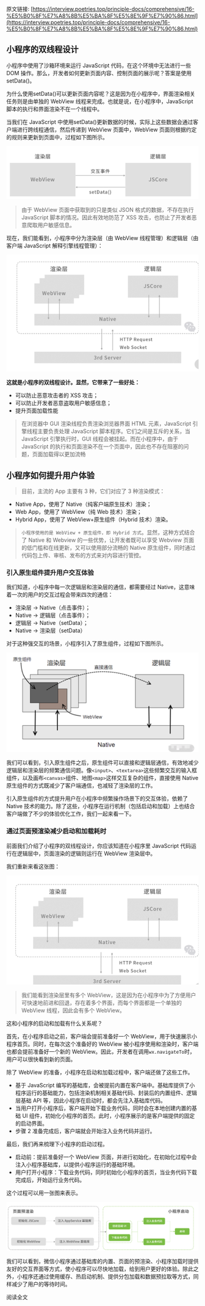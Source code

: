 原文链接: [https://interview.poetries.top/principle-docs/comprehensive/16-%E5%B0%8F%E7%A8%8B%E5%BA%8F%E5%8E%9F%E7%90%86.html](https://interview.poetries.top/principle-docs/comprehensive/16-%E5%B0%8F%E7%A8%8B%E5%BA%8F%E5%8E%9F%E7%90%86.html)

## 小程序的双线程设计

小程序中使用了沙箱环境来运行 JavaScript 代码，在这个环境中无法进行一些 DOM
操作。那么，开发者如何更新页面内容、控制页面的展示呢？答案是使用setData()。

为什么使用setData()可以更新页面内容呢？这是因为在小程序中，界面渲染相关任务则是由单独的 WebView
线程来完成。也就是说，在小程序中，JavaScript 脚本的执行和界面渲染不在一个线程中。

当我们在 JavaScript 中使用setData()更新数据的时候，实际上这些数据会通过客户端进行跨线程通信，然后传递到 WebView
页面中，WebView 页面则根据约定的规则来更新到页面中，过程如下图所示。

![](/images/s_poetries_work_images_20210720170734.png)

> 由于 WebView 页面中获取到的只是类似 JSON 格式的数据，不存在执行 JavaScript 脚本的情况。因此有效地防范了 XSS
> 攻击，也防止了开发者恶意爬取用户敏感信息。

现在，我们能看到，小程序中分为渲染层（由 WebView 线程管理）和逻辑层（由客户端 JavaScript 解释引擎线程管理）：

![](/images/s_poetries_work_images_20210720170753.png)

**这就是小程序的双线程设计。显然，它带来了一些好处：**

  * 可以防止恶意攻击者的 XSS 攻击；
  * 可以防止开发者恶意盗取用户敏感信息；
  * 提升页面加载性能

> 在浏览器中 GUI 渲染线程负责渲染浏览器界面 HTML 元素，JavaScript 引擎线程主要负责处理 JavaScript
> 脚本程序。它们之间是互斥的关系，当 JavaScript 引擎执行时，GUI 线程会被挂起。而在小程序中，由于 JavaScript
> 的执行和页面渲染不在一个页面中，因此也不存在阻塞的问题，页面加载得以更加流畅

## 小程序如何提升用户体验

> 目前，主流的 App 主要有 3 种，它们对应了 3 种渲染模式：

  * Native App，使用了 Native（纯客户端原生技术）渲染；
  * Web App，使用了 WebView（纯 Web 技术）渲染；
  * Hybrid App，使用了 WebView+原生组件（Hybrid 技术）渲染。

> `小程序使用的是 WebView + 原生组件，即 Hybrid 方式`。显然，这种方式结合了 Native 和 Webview
> 的一些优势，让开发者既可以享受 Webview 页面的低门槛和在线更新，又可以使用部分流畅的 Native
> 原生组件，同时通过代码包上传、审核、发布的方式来对内容进行管控。

### 引入原生组件提升用户交互体验

我们知道，小程序中每一次逻辑层和渲染层的通信，都需要经过 Native，这意味着一次的用户的交互过程会带来四次的通信：

  * 渲染层 → Native（点击事件）；
  * Native → 逻辑层（点击事件）；
  * 逻辑层 → Native（setData）；
  * Native → 渲染层（setData）

对于这种强交互的场景，小程序引入了原生组件，过程如下图所示。

![](/images/s_poetries_work_images_20210720170942.png)

我们可以看到，引入原生组件之后，原生组件可以直接和逻辑层通信，有效地减少逻辑层和渲染层的频繁通信问题。像`<input>`、`<textarea>`这些频繁交互的输入框组件，以及画布`<canvas>`组件、地图`<map>`这样交互复杂的组件，直接使用
Native 原生组件的方式既减少了客户端通信，也减轻了渲染层的工作。

引入原生组件的方式提升用户在小程序中频繁操作场景下的交互体验，依赖了 Native
技术的能力。除了这些，小程序在运行机制（包括启动和加载）上也结合客户端做了不少的体验优化工作，我们一起来看一下。

### 通过页面预渲染减少启动和加载耗时

前面我们介绍了小程序的双线程设计，你应该知道在小程序里 JavaScript 代码运行在逻辑层中，页面渲染的逻辑则运行在 WebView 渲染层中。

我们重新来看这张图：

![](/images/s_poetries_work_images_20210720171016.png)

> 我们能看到渲染层里有多个 WebView，这是因为在小程序中为了方便用户可快速地前进和回退，存在着多个界面，而每个界面都是一个单独的 WebView
> 线程，因此会有多个 WebView。

这和小程序的启动和加载有什么关系呢？

首先，在小程序启动之前，客户端会提前准备好一个 WebView，用于快速展示小程序首页。同时，在每次这个准备好的 WebView
被小程序使用和渲染时，客户端也都会提前准备好一个新的 WebView。因此，开发者在调用`wx.navigateTo`时，用户可以很快看到新的页面。

除了 WebView 的准备，小程序在启动和加载过程中，客户端还做了这些工作。

  * 基于 JavaScript 编写的基础库，会被提前内置在客户端中。基础库提供了小程序运行的基础能力，包括渲染机制相关基础代码、封装后的内置组件、逻辑层基础 API 等，因此小程序在启动时，都会先注入基础库代码。
  * 当用户打开小程序后，客户端开始下载业务代码，同时会在本地创建内置的基础 UI 组件，初始化小程序的首页。此时，小程序展示的是客户端提供的固定的启动界面。
  * 步骤 2 准备完成后，客户端就会开始注入业务代码并运行。

最后，我们再来梳理下小程序的启动过程。

  * 启动前：提前准备好一个 WebView 页面，并进行初始化，在初始化过程中会注入小程序基础库，以提供小程序运行的基础环境。
  * 用户打开小程序：下载业务代码，同时初始化小程序的首页，当业务代码下载完成后，开始运行业务代码。

这个过程可以用一张图来表示。

![](/images/s_poetries_work_images_20210720171113.png)

我们可以看到，微信小程序通过基础库的内置、页面的预渲染、小程序加载时提供友好的交互界面等方式，使小程序可以尽快地加载，给到用户更好的体验。除此之外，小程序还通过使用缓存、热启动机制、提供分包加载和数据预拉取等方式，同样减少了用户的等待时间。

阅读全文

